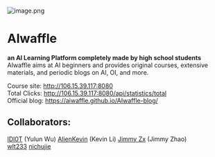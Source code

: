 ![image.png](https://i.loli.net/2020/03/06/GbHBqouLYRN5r4M.png) 
# AIwaffle
**an AI Learning Platform completely made by high school students**  
AIwaffle aims at AI beginners and provides original courses, extensive materials, and periodic blogs on AI, OI, and more.

Course site: http://106.15.39.117:8080  
Total Clicks: http://106.15.39.117:8080/api/statistics/total  
Official blog: https://aiwaffle.github.io/AIwaffle-blog/

## Collaborators:
[IDl0T](https://github.com/IDl0T) (Yulun Wu)
[AlienKevin](https://github.com/AlienKevin) (Kevin Li)
[Jimmy Zx](https://github.com/jimmy-zx) (Jimmy Zhao)  
[wlt233](https://github.com/wlt233)
[nichujie](https://github.com/nichujie)
